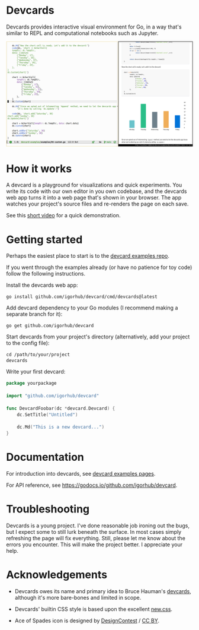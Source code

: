 # Devcards

Devcards provides interactive visual environment for Go,
in a way that's similar to REPL and computational notebooks such as Jupyter.

<img src="https://github.com/igorhub/devcard/blob/a9caa289bd3e704fa1efbf3bb6bca8b2eee19cbe/docs/screenshot.png">

# How it works

A devcard is a playground for visualizations and quick experiments.
You write its code with our own editor in you own codebase,
and the devcards web app turns it into a web page that's shown in your browser.
The app watches your project's source files and re-renders the page on each save.

See this [short video](https://youtu.be/0wthHbPtnuc) for a quick demonstration.


# Getting started

Perhaps the easiest place to start is to the [devcard examples repo](https://github.com/igorhub/devcard-examples).

If you went through the examples already
(or have no patience for toy code)
follow the following instructions.

Install the devcards web app:

	go install github.com/igorhub/devcard/cmd/devcards@latest

Add devcard dependency to your Go modules (I recommend making a separate branch for it):

	go get github.com/igorhub/devcard

Start devcards from your project's directory (alternatively, add your project to the config file):

	cd /path/to/your/project
	devcards


Write your first devcard:
```go
package yourpackage

import "github.com/igorhub/devcard"

func DevcardFoobar(dc *devcard.Devcard) {
    dc.SetTitle("Untitled")

    dc.Md("This is a new devcard...")
}
```


# Documentation

For introduction into devcards, see [devcard examples pages](https://igorhub.github.io/devcard-examples/DevcardAnatomy.html).

For API reference, see https://godocs.io/github.com/igorhub/devcard.


# Troubleshooting

Devcards is a young project.
I've done reasonable job ironing out the bugs, but I expect some to still lurk beneath the surface.
In most cases simply refreshing the page will fix everything.
Still, please let me know about the errors you encounter.
This will make the project better.
I appreciate your help.


# Acknowledgements

* Devcards owes its name and primary idea to Bruce Hauman's [devcards](https://github.com/bhauman/devcards),
although it's more bare-bones and limited in scope.

* Devcards' builtin CSS style is based upon the excellent [new.css](https://github.com/xz/new.css).

* Ace of Spades icon is designed by [DesignContest](http://www.designcontest.com/) / [CC BY](http://creativecommons.org/licenses/by/4.0/).
